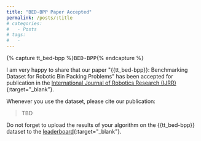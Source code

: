 ```yaml
---
title: "BED-BPP Paper Accepted"
permalink: /posts/:title
# categories:
#   - Posts
# tags:
#   - 
---
```


<!-- Definition of variables -->
{% capture tt_bed-bpp %}<tt>BED-BPP</tt>{% endcapture %} <!-- use with {{tt_bed-bpp}} -->

<!-- -->
I am very happy to share that our paper "{{tt_bed-bpp}}: Benchmarking Dataset for Robotic Bin Packing Problems" has been accepted for publication in the [International Journal of Robotics Research (IJRR)](https://journals.sagepub.com/home/ijr){:target="_blank"}. 


Whenever you use the dataset, please cite our publication:

>
> TBD
>

Do not forget to upload the results of your algorithm on the {{tt_bed-bpp}} dataset to the [leaderboard](/leaderboard){:target="_blank"}.
